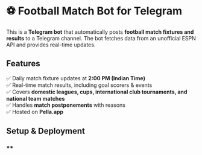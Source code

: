 # ⚽ Football Match Bot for Telegram  

This is a **Telegram bot** that automatically posts **football match fixtures and results** to a Telegram channel. The bot fetches data from an unofficial ESPN API and provides real-time updates.  

## **Features**  
✅ Daily match fixture updates at **2:00 PM (Indian Time)**  
✅ Real-time match results, including goal scorers & events  
✅ Covers **domestic leagues, cups, international club tournaments, and national team matches**  
✅ Handles **match postponements** with reasons  
✅ Hosted on **Pella.app**  

## **Setup & Deployment**  

### **
